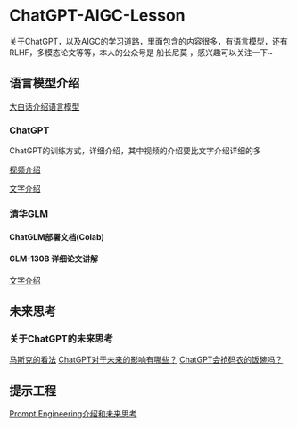 # ChatGPT-AIGC-Lesson
关于ChatGPT，以及AIGC的学习道路，里面包含的内容很多，有语言模型，还有RLHF，多模态论文等等，本人的公众号是 船长尼莫 ，感兴趣可以关注一下~

## 语言模型介绍
[大白话介绍语言模型](https://zhuanlan.zhihu.com/p/616900693)

### ChatGPT
ChatGPT的训练方式，详细介绍，其中视频的介绍要比文字介绍详细的多

[视频介绍](https://www.zhihu.com/zvideo/1622015815397568512)

[文字介绍](https://mp.weixin.qq.com/s?__biz=Mzg4NzcxNzM0Mg==&mid=2247484249&idx=1&sn=9f553fbc649ae8999bef699157df132f&chksm=cf876fe8f8f0e6fe674b8f990e7cf06f417887138cc60e04e1e85116ddf0294ba2b041e9cf6d&token=533251867&lang=zh_CN#rd)

### 清华GLM
#### ChatGLM部署文档(Colab)

#### GLM-130B 详细论文讲解
[文字介绍](https://zhuanlan.zhihu.com/p/617701482)


## 未来思考
### 关于ChatGPT的未来思考
[马斯克的看法](https://zhuanlan.zhihu.com/p/613730825)
[ChatGPT对于未来的影响有哪些？](https://mp.weixin.qq.com/s?__biz=Mzg4NzcxNzM0Mg==&mid=2247484263&idx=1&sn=f2b233ec8e977862775676ca78ad36fc&chksm=cf876fd6f8f0e6c09d9f0b07e6d18f4350a906359d74d1fde5c4e5fa5f242980b30921e56e3f&token=533251867&lang=zh_CN#rd)
[ChatGPT会抢码农的饭碗吗？](https://mp.weixin.qq.com/s?__biz=Mzg4NzcxNzM0Mg==&mid=2247484205&idx=1&sn=8f68d3a78f066247a19971e2bfa16adc&chksm=cf876f9cf8f0e68a8f0db7b06ce2178946c64689504a565870f93dac711cd11a600c29a81924&token=533251867&lang=zh_CN#rd)


## 提示工程
[Prompt Engineering介绍和未来思考](https://zhuanlan.zhihu.com/p/593485398)


